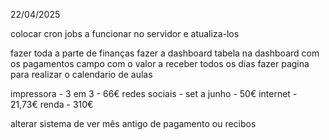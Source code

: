 22/04/2025
    

colocar cron jobs a funcionar no servidor e atualiza-los

fazer toda a parte de finanças
fazer a dashboard
tabela na  dashboard com os pagamentos 
campo com o valor a receber todos os dias
fazer pagina para realizar o calendario de aulas


impressora - 3 em 3 - 66€
redes sociais - set a junho - 50€
internet - 21,73€
renda - 310€

alterar sistema de ver mês antigo de pagamento ou recibos